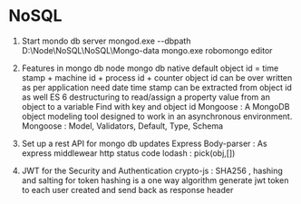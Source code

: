 # NoSQL

1. Start mondo db server
    mongod.exe --dbpath D:\Node\NoSQL\NoSQL\Mongo-data
    mongo.exe 
    robomongo editor

2. Features in mongo db
    node mongo db native
    default object id = time stamp + machine id + process id + counter
    object id can be over written as per application need
    date time stamp can be extracted from object id as well
    ES 6 destructuring to read/assign a property value from an object to a variable
    Find with key and object id
    Mongoose : A MongoDB object modeling tool designed to work in an asynchronous environment.
    Mongoose : Model, Validators, Default, Type, Schema

3. Set up a rest API for mongo db updates
    Express
    Body-parser : As express middlewear
    http status code
    lodash : pick(obj,[])

4. JWT for the Security and Authentication
    crypto-js : SHA256 , hashing and salting for token
    hashing is a one way algorithm
    generate jwt token to each user created and send back as response header

